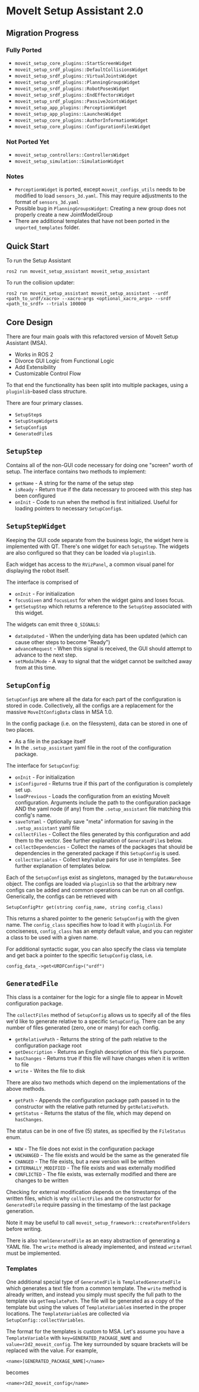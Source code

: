 # MoveIt Setup Assistant 2.0

## Migration Progress
### Fully Ported
 * `moveit_setup_core_plugins::StartScreenWidget`
 * `moveit_setup_srdf_plugins::DefaultCollisionsWidget`
 * `moveit_setup_srdf_plugins::VirtualJointsWidget`
 * `moveit_setup_srdf_plugins::PlanningGroupsWidget`
 * `moveit_setup_srdf_plugins::RobotPosesWidget`
 * `moveit_setup_srdf_plugins::EndEffectorsWidget`
 * `moveit_setup_srdf_plugins::PassiveJointsWidget`
 * `moveit_setup_app_plugins::PerceptionWidget`
 * `moveit_setup_app_plugins::LaunchesWidget`
 * `moveit_setup_core_plugins::AuthorInformationWidget`
 * `moveit_setup_core_plugins::ConfigurationFilesWidget`

### Not Ported Yet
 * `moveit_setup_controllers::ControllersWidget`
 * `moveit_setup_simulation::SimulationWidget`

### Notes
 * `PerceptionWidget` is ported, except `moveit_configs_utils` needs to be modified to load `sensors_3d.yaml`. This may require adjustments to the format of `sensors_3d.yaml`
 * Possible bug in `PlanningGroupsWidget`: Creating a new group does not properly create a new JointModelGroup
 * There are additional templates that have not been ported in the `unported_templates` folder.

## Quick Start
To run the Setup Assistant

`ros2 run moveit_setup_assistant moveit_setup_assistant`

To run the collision updater:

`ros2 run moveit_setup_assistant moveit_setup_assistant --urdf <path_to_urdf/xacro> --xacro-args <optional_xacro_args> --srdf <path_to_srdf> --trials 100000`

## Core Design

There are four main goals with this refactored version of MoveIt Setup Assistant (MSA).
 * Works in ROS 2
 * Divorce GUI Logic from Functional Logic
 * Add Extensibility
 * Customizable Control Flow

To that end the functionality has been split into multiple packages, using a `pluginlib`-based class structure.

There are four primary classes.
 * `SetupStep`s
 * `SetupStepWidget`s
 * `SetupConfig`s
 * `GeneratedFile`s

## `SetupStep`
Contains all of the non-GUI code necessary for doing one "screen" worth of setup. The interface contains two methods to implement:
 * `getName` - A string for the name of the setup step
 * `isReady` - Return true if the data necessary to proceed with this step has been configured
 * `onInit` - Code to run when the method is first initialized. Useful for loading pointers to necessary `SetupConfig`s.

## `SetupStepWidget`
Keeping the GUI code separate from the business logic, the widget here is implemented with QT. There's one widget for each `SetupStep`. The widgets are also configured so that they can be loaded via `pluginlib`.

Each widget has access to the `RVizPanel`, a common visual panel for displaying the robot itself.

The interface is comprised of
 * `onInit` - For initialization
 * `focusGiven` and `focusLost` for when the widget gains and loses focus.
 * `getSetupStep` which returns a reference to the `SetupStep` associated with this widget.

The widgets can emit three `Q_SIGNALS`:
 * `dataUpdated` - When the underlying data has been updated (which can cause other steps to become "Ready")
 * `advanceRequest` - When this signal is received, the GUI should attempt to advance to the next step.
 * `setModalMode` - A way to signal that the widget cannot be switched away from at this time.

## `SetupConfig`
`SetupConfig`s are where all the data for each part of the configuration is stored in code. Collectively, all the configs are a replacement for the massive `MoveItConfigData` class in MSA 1.0.

In the config package (i.e. on the filesystem), data can be stored in one of two places.
 * As a file in the package itself
 * In the `.setup_assistant` yaml file in the root of the configuration package.

The interface for `SetupConfig`:
 * `onInit` - For initialization
 * `isConfigured` - Returns true if this part of the configuration is completely set up.
 * `loadPrevious` - Loads the configuration from an existing MoveIt configuration. Arguments include the path to the configuration package AND the yaml node (if any) from the `.setup_assistant` file matching this config's name.
 * `saveToYaml` - Optionally save "meta" information for saving in the `.setup_assistant` yaml file
 * `collectFiles` - Collect the files generated by this configuration and add them to the vector. See further explanation of `GeneratedFile`s below.
 * `collectDependencies` - Collect the names of the packages that should be dependencies in the generated package if this `SetupConfig` is used.
 * `collectVariables` - Collect key/value pairs for use in templates. See further explanation of templates below.

Each of the `SetupConfig`s exist as singletons, managed by the `DataWarehouse` object. The configs are loaded via `pluginlib` so that the arbitrary new configs can be added and common operations can be run on all configs. Generically, the configs can be retrieved with

    SetupConfigPtr get(string config_name, string config_class)

This returns a shared pointer to the generic `SetupConfig` with the given name. The `config_class` specifies how to load it with `pluginlib`. For conciseness, `config_class` has an empty default value, and you can register a class to be used with a given name.

For additional syntactic sugar, you can also specify the class via template and get back a pointer to the specific `SetupConfig` class, i.e.

    config_data_->get<URDFConfig>("urdf")

## `GeneratedFile`

This class is a container for the logic for a single file to appear in MoveIt configuration package.

The `collectFiles` method of `SetupConfig` allows us to specify all of the files we'd like to generate relative to a specific `SetupConfig`. There can be any number of files generated (zero, one or many) for each config.

 * `getRelativePath` - Returns the string of the path relative to the configuration package root
 * `getDescription` - Returns an English description of this file's purpose.
 * `hasChanges` - Returns true if this file will have changes when it is written to file
 * `write` - Writes the file to disk

There are also two methods which depend on the implementations of the above methods.
 * `getPath` - Appends the configuration package path passed in to the constructor with the relative path returned by `getRelativePath`.
 * `getStatus` - Returns the status of the file, which may depend on `hasChanges`.

The status can be in one of five (5) states, as specified by the `FileStatus` enum.

 * `NEW` - The file does not exist in the configuration package
 * `UNCHANGED` - The file exists and would be the same as the generated file
 * `CHANGED` - The file exists, but a new version will be written
 * `EXTERNALLY_MODIFIED` - The file exists and was externally modified
 * `CONFLICTED` - The file exists, was externally modified and there are changes to be written

Checking for external modification depends on the timestamps of the written files, which is why `collectFiles` and the constructor for `GeneratedFile` require passing in the timestamp of the last package generation.

Note it may be useful to call `moveit_setup_framework::createParentFolders` before writing.

There is also `YamlGeneratedFile` as an easy abstraction of generating a YAML file. The `write` method is already implemented, and instead `writeYaml` must be implemented.

### Templates
One additional special type of `GeneratedFile` is `TemplatedGeneratedFile` which generates a text file from a common template. The `write` method is already written, and instead you simply must specify the full path to the template via `getTemplatePath`. The file will be generated as a copy of the template but using the values of `TemplateVariable`s inserted in the proper locations. The `TemplateVariable`s are collected via `SetupConfig::collectVariables`.

The format for the templates is custom to MSA. Let's assume you have a `TemplateVariable` with `key=GENERATED_PACKAGE_NAME` and `value=r2d2_moveit_config`. The key surrounded by square brackets will be replaced with the value. For example,

    <name>[GENERATED_PACKAGE_NAME]</name>

becomes

    <name>r2d2_moveit_config</name>
